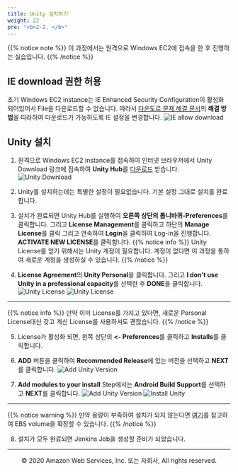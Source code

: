 ```yaml
---
title: Unity 설치하기
weight: 22
pre: "<b>2-2. </b>"
---
```

{{% notice note %}}
이 과정에서는 원격으로 Windows EC2에 접속을 한 후 진행하는 실습입니다.
{{% /notice %}}

## IE download 권한 허용
초기 Windows EC2 instance는 IE Enhanced Security Configuration이 활성화 되어있어서 File을 다운로드할 수 없습니다.
따라서 [다운도르 문제 해결 문서](https://aws.amazon.com/ko/premiumsupport/knowledge-center/ec2-windows-file-download-ie/?nc1=h_ls)의 **해결 방법**을 따라하여 다운로드가 가능하도록 IE 설정을 변경합니다.
![IE allow download](/images/ec2/allowdownload.png)

## Unity 설치
1. 원격으로 Windows EC2 instance를 접속하여 인터넷 브라우저에서 Unity Download 링크에 접속하여 **Unity Hub**를 [다운로드](https://unity3d.com/get-unity/download) 받습니다.
![Unity Download](/images/ec2/unitydownload.png)

2. Unity를 설치하는데는 특별한 설정이 필요없습니다. 기본 설정 그대로 설치를 완료합니다.

3. 설치가 완료되면 Unity Hub를 실행하여 **오른쪽 상단의 톱니바퀴-Preferences**를 클릭합니다. 그리고 **License Management**를 클릭하고 하단의 **Manage License**를 클릭 그리고 연속하여 **Login**을 클릭하여 Log-in을 진행합니다. **ACTIVATE NEW LICENSE**를 클릭합니다. 
{{% notice info %}}
Unity License를 얻기 위해서는 Unity 계정이 필요합니다. 계정이 없다면 이 과정을 통하여 새로운 계정을 생성하실 수 있습니다.
{{% /notice %}}

4. **License Agreement**의 **Unity Personal**을 클릭합니다. 그리고 **I don't use Unity in a professional capacity**를 선택한 후 **DONE**을 클릭합니다.
![Unity License](/images/ec2/unitygetlicense.png)
![Unity License](/images/ec2/unitylicense.png)
---
{{% notice info %}}
만약 이미 License를 가지고 있다면, 새로운 Personal License대신 갖고 계신 License를 사용하셔도 괜찮습니다.
{{% /notice %}}

5. License가 활성화 되면, 왼쪽 상단의 **<- Preferences**를 클릭하고 **Installs**를 클릭합니다.

6. **ADD** 버튼을 클릭하여 **Recommended Release**에 있는 버전을 선택하고 **NEXT**를 클릭합니다.
![Add Unity Version](/images/ec2/unityversion.png)

7. **Add modules to your install** Step에서는 **Android Build Support**를 선택하고 **NEXT**를 클릭합니다.
![Add Unity Version](/images/ec2/unityinstall.png)
![Install Unity](/images/ec2/unityinstall2.png)
---

{{% notice warning %}}
만약 용량이 부족하여 설치가 되지 않는다면 [여기](https://aws.amazon.com/ko/premiumsupport/knowledge-center/expand-ebs-root-volume-windows/)를 참고하여 EBS volume을 확장할 수 있습니다.
{{% /notice %}}

8. 설치가 모두 완료되면 Jenkins Job을 생성할 준비가 되었습니다.





---
<p align="center">
© 2020 Amazon Web Services, Inc. 또는 자회사, All rights reserved.
</p>
